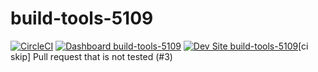 # build-tools-5109

[![CircleCI](https://circleci.com/gh/pantheon-ci-bot/build-tools-5109.svg?style=shield)](https://circleci.com/gh/pantheon-ci-bot/build-tools-5109)
[![Dashboard build-tools-5109](https://img.shields.io/badge/dashboard-build_tools_5109-yellow.svg)](https://dashboard.pantheon.io/sites/e655928b-d797-4b0e-8b6a-e81530deff2b#dev/code)
[![Dev Site build-tools-5109](https://img.shields.io/badge/site-build_tools_5109-blue.svg)](http://dev-build-tools-5109.pantheonsite.io/)[ci skip] Pull request that is not tested (#3)
